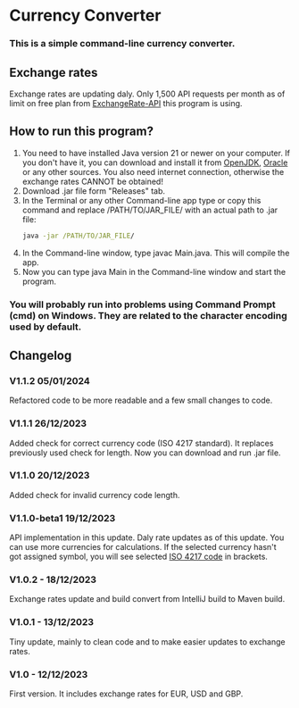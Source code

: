 # Currency Converter    
### This is a simple command-line currency converter.

## Exchange rates
Exchange rates are updating daly. Only 1,500 API requests per month as of limit on free 
plan from [ExchangeRate-API](https://www.exchangerate-api.com/) this program is using.

## How to run this program?
1. You need to have installed Java version 21 or newer on your computer. If you don't have it, you can download and 
install it from [OpenJDK](https://openjdk.org/install/), [Oracle](https://www.oracle.com/java/technologies/downloads/) or any other sources. 
You also need internet connection, otherwise the exchange rates CANNOT be obtained!
2. Download .jar file form "Releases" tab.
3. In the Terminal or any other Command-line app type or copy this command and replace /PATH/TO/JAR_FILE/ with an actual
path to .jar file:
    ```cmd
    java -jar /PATH/TO/JAR_FILE/
    ```
4. In the Command-line window, type javac Main.java. This will compile the app.
5. Now you can type java Main in the Command-line window and start the program.

### You will probably run into problems using Command Prompt (cmd) on Windows. They are related to the character encoding used by default.

## Changelog

### V1.1.2 05/01/2024
Refactored code to be more readable and a few small changes to code.

### V1.1.1 26/12/2023
Added check for correct currency code (ISO 4217 standard).
It replaces previously used check for length.
Now you can download and run .jar file.

### V1.1.0 20/12/2023
Added check for invalid currency code length.

### V1.1.0-beta1 19/12/2023
API implementation in this update.
Daly rate updates as of this update.
You can use more currencies for calculations. 
If the selected currency hasn't got assigned symbol,
you will see selected [ISO 4217 code](https://en.wikipedia.org/wiki/ISO_4217)
in brackets.

### V1.0.2 - 18/12/2023
Exchange rates update and build convert from IntelliJ build to Maven build.

### V1.0.1 - 13/12/2023
Tiny update, mainly to clean code and to make easier updates to exchange rates.

### V1.0 - 12/12/2023 
First version. It includes exchange rates for EUR, USD and GBP.